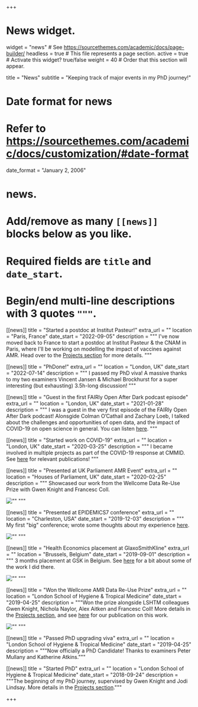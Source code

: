 +++
# News widget.
widget = "news"  # See https://sourcethemes.com/academic/docs/page-builder/
headless = true  # This file represents a page section.
active = true  # Activate this widget? true/false
weight = 40  # Order that this section will appear.

title = "News"
subtitle = "Keeping track of major events in my PhD journey!"

# Date format for news
#   Refer to https://sourcethemes.com/academic/docs/customization/#date-format
date_format = "January 2, 2006"

# news.
#   Add/remove as many `[[news]]` blocks below as you like.
#   Required fields are `title` and `date_start`.
#   Begin/end multi-line descriptions with 3 quotes `"""`.
[[news]]
  title = "Started a postdoc at Institut Pasteur!"
  extra_url = ""
  location = "Paris, France"
  date_start = "2022-09-05"
  description = """
  I've now moved back to France to start a postdoc at Institut Pasteur & the CNAM in Paris, where I'll be working on modelling the impact of vaccines against AMR. Head over to the [Projects section](/projects/) for more details.
  """
  
[[news]]
  title = "PhDone!"
  extra_url = ""
  location = "London, UK"
  date_start = "2022-07-14"
  description = """
  I passed my PhD viva! A massive thanks to my two examiners Vincent Jansen & Michael Brockhurst for a super interesting (but exhausting) 3.5h-long discussion!
  """

[[news]]
  title = "Guest in the first FAIRly Open After Dark podcast episode"
  extra_url = ""
  location = "London, UK"
  date_start = "2021-01-28"
  description = """
  I was a guest in the very first episode of the FAIRly Open After Dark podcast!
  Alonsgide Colman O’Cathail and Zachary Loeb, I talked about the challenges and opportunities of open data, and the impact of COVID-19 on open science in general. You can listen [here](https://fairlyopenafterdark.podbean.com/e/going-viral/).
  """
  
[[news]]
  title = "Started work on COVID-19"
  extra_url = ""
  location = "London, UK"
  date_start = "2020-03-25"
  description = """
  I became involved in multiple projects as part of the COVID-19 response at CMMID.
  See [here](/categories/covid-19/) for relevant publications!
  """

[[news]]
  title = "Presented at UK Parliament AMR Event"
  extra_url = ""
  location = "Houses of Parliament, UK"
  date_start = "2020-02-25"
  description = """
  Showcased our work from the Wellcome Data Re-Use Prize with Gwen Knight and Francesc Coll.
  
  ![""](/img/news/amr_parliament.jpg)
  """

[[news]]
  title = "Presented at EPIDEMICS7 conference"
  extra_url = ""
  location = "Charleston, USA"
  date_start = "2019-12-03"
  description = """
  My first "big" conference; wrote some thoughts about my experience [here](/post/epidemics/).
  
  ![""](/img/news/epidemicsposter_small.jpg)
  """

[[news]]
  title = "Health Economics placement at GlaxoSmithKline"
  extra_url = ""
  location = "Brussels, Belgium"
  date_start = "2019-09-01"
  description = """
  3 months placement at GSK in Belgium. See [here](/publication/samindirectcosts/) for a bit about some of the work I did there.
  
  ![""](/img/news/bxl.jpg)
  """

[[news]]
  title = "Won the Wellcome AMR Data Re-Use Prize"
  extra_url = ""
  location = "London School of Hygiene & Tropical Medicine"
  date_start = "2019-04-25"
  description = """Won the prize alongside LSHTM colleagues Gwen Knight, Nichola Naylor, Alex Aitken and Francesc Coll! More details in the [Projects section](/projects/), and see [here](/publication/empiricprescribing/) for our publication on this work.
  
  ![""](/img/news/wellcome_team.jpg)
  """


[[news]]
  title = "Passed PhD upgrading viva"
  extra_url = ""
  location = "London School of Hygiene & Tropical Medicine"
  date_start = "2019-04-25"
  description = """Now officially a PhD Candidate! Thanks to examiners Peter Mullany and Katherine Atkins."""


[[news]]
  title = "Started PhD"
  extra_url = ""
  location = "London School of Hygiene & Tropical Medicine"
  date_start = "2018-09-24"
  description = """The beginning of my PhD journey, supervised by Gwen Knight and Jodi Lindsay. More details in the [Projects section](/projects/)."""

+++
